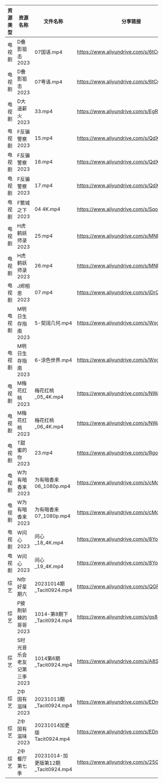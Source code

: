 | 资源类型 | 资源名称             | 文件名称                           | 分享链接                                      | 更新时间       |
| ---- | ---------------- | ------------------------------ | ----------------------------------------- | ---------- |
| 电视剧  | D叠影狙击2023        | 07国语.mp4                       | https://www.aliyundrive.com/s/6tCuAvk5avV | 2023-10-15 |
| 电视剧  | D叠影狙击2023        | 07粤语.mp4                       | https://www.aliyundrive.com/s/6tCuAvk5avV | 2023-10-15 |
| 电视剧  | D大道薪火2023        | 33.mp4                         | https://www.aliyundrive.com/s/EgRo2iJ1cNB | 2023-10-15 |
| 电视剧  | F反骗警察2023        | 15.mp4                         | https://www.aliyundrive.com/s/QdXj5osUsGa | 2023-10-15 |
| 电视剧  | F反骗警察2023        | 16.mp4                         | https://www.aliyundrive.com/s/QdXj5osUsGa | 2023-10-15 |
| 电视剧  | F反骗警察2023        | 17.mp4                         | https://www.aliyundrive.com/s/QdXj5osUsGa | 2023-10-15 |
| 电视剧  | F繁城之下2023        | 04 4K.mp4                      | https://www.aliyundrive.com/s/SqoWw1rhNSJ | 2023-10-15 |
| 电视剧  | H虎鹤妖师录2023       | 25.mp4                         | https://www.aliyundrive.com/s/MNNf8Xg4ZRb | 2023-10-15 |
| 电视剧  | H虎鹤妖师录2023       | 26.mp4                         | https://www.aliyundrive.com/s/MNNf8Xg4ZRb | 2023-10-15 |
| 电视剧  | J烬相思2023         | 07.mp4                         | https://www.aliyundrive.com/s/jDrQAJWa7z4 | 2023-10-15 |
| 电视剧  | M明日生存指南2023      | 5-契阔几何.mp4                     | https://www.aliyundrive.com/s/WxgDRMfwDyR | 2023-10-15 |
| 电视剧  | M明日生存指南2023      | 6-涂色世界.mp4                     | https://www.aliyundrive.com/s/WxgDRMfwDyR | 2023-10-15 |
| 电视剧  | M梅花红桃2023        | 梅花红桃_05_4K.mp4                 | https://www.aliyundrive.com/s/NWaYMyQrUyF | 2023-10-15 |
| 电视剧  | M梅花红桃2023        | 梅花红桃_06_4K.mp4                 | https://www.aliyundrive.com/s/NWaYMyQrUyF | 2023-10-15 |
| 电视剧  | T甜蜜的你2023        | 23.mp4                         | https://www.aliyundrive.com/s/RgouZAbXoar | 2023-10-15 |
| 电视剧  | W为有暗香来2023       | 为有暗香来 06_1080p.mp4             | https://www.aliyundrive.com/s/cMd3cbZGjEJ | 2023-10-15 |
| 电视剧  | W为有暗香来2023       | 为有暗香来 07_1080p.mp4             | https://www.aliyundrive.com/s/cMd3cbZGjEJ | 2023-10-15 |
| 电视剧  | W问心2023          | 问心_18_4K.mp4                   | https://www.aliyundrive.com/s/8YozrD7jiUS | 2023-10-15 |
| 电视剧  | W问心2023          | 问心_19_4K.mp4                   | https://www.aliyundrive.com/s/8YozrD7jiUS | 2023-10-15 |
| 综艺   | N你好星期六           | 20231014期_Tacit0924.mp4        | https://www.aliyundrive.com/s/QGPr3eRo3pE | 2023-10-15 |
| 综艺   | P披荆斩棘的哥哥2023     | 1014-第8期下_Tacit0924.mp4        | https://www.aliyundrive.com/s/gs8uMNUWtqr | 2023-10-15 |
| 综艺   | S时光音乐会老友记第三季2023 | 1014第6期_Tacit0924.mp4          | https://www.aliyundrive.com/s/A8SsNUgtosB | 2023-10-15 |
| 综艺   | Z中国有滋味2023       | 20231013期_Tacit0924.mp4        | https://www.aliyundrive.com/s/EDni6GQcnsU | 2023-10-15 |
| 综艺   | Z中国有滋味2023       | 20231014加更版Tacit0924.mp4       | https://www.aliyundrive.com/s/EDni6GQcnsU | 2023-10-15 |
| 综艺   | Z中餐厅第七季          | 20231014-加更版第12期_Tacit0924.mp4 | https://www.aliyundrive.com/s/25GFy8VFsb6 | 2023-10-15 |
